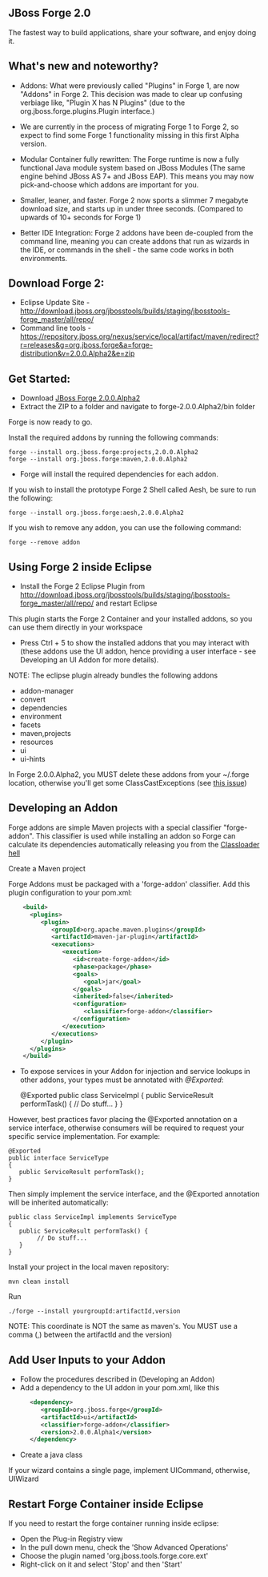 ## JBoss Forge 2.0

The fastest way to build applications, share your software, and enjoy doing it.


What's new and noteworthy? 
-------------------------------------------------------------------------------

* Addons: What were previously called "Plugins" in Forge 1, are now "Addons" in Forge 2. This decision was made to clear up confusing verbiage like, "Plugin X has N Plugins" (due to the org.jboss.forge.plugins.Plugin interface.)

* We are currently in the process of migrating Forge 1 to Forge 2, so expect to find some Forge 1 functionality missing in this first Alpha version.

* Modular Container fully rewritten: The Forge runtime is now a fully functional Java module system based on JBoss Modules (The same engine behind JBoss AS 7+ and JBoss EAP). This means you may now pick-and-choose which addons are important for you.

* Smaller, leaner, and faster. Forge 2 now sports a slimmer 7 megabyte download size, and starts up in under three seconds. (Compared to upwards of 10+ seconds for Forge 1)

* Better IDE Integration: Forge 2 addons have been de-coupled from the command line, meaning you can create addons that run as wizards in the IDE, or commands in the shell - the same code works in both environments.

## Download Forge 2:    

- Eclipse Update Site - http://download.jboss.org/jbosstools/builds/staging/jbosstools-forge_master/all/repo/
- Command line tools - https://repository.jboss.org/nexus/service/local/artifact/maven/redirect?r=releases&g=org.jboss.forge&a=forge-distribution&v=2.0.0.Alpha2&e=zip


Get Started:
-------------------------------------------------------------------------------
* Download [JBoss Forge 2.0.0.Alpha2](https://repository.jboss.org/nexus/service/local/artifact/maven/redirect?r=releases&g=org.jboss.forge&a=forge-distribution&v=2.0.0.Alpha2&e=zip)
* Extract the ZIP to a folder and navigate to forge-2.0.0.Alpha2/bin folder

Forge is now ready to go. 

Install the required addons by running the following commands:

    forge --install org.jboss.forge:projects,2.0.0.Alpha2    
    forge --install org.jboss.forge:maven,2.0.0.Alpha2

- Forge will install the required dependencies for each addon.

If you wish to install the prototype Forge 2 Shell called Aesh, be sure to run the following:
    
    forge --install org.jboss.forge:aesh,2.0.0.Alpha2

If you wish to remove any addon, you can use the following command:
    
    forge --remove addon

Using Forge 2 inside Eclipse
-------------------------------------------------------------------------------

- Install the Forge 2 Eclipse Plugin from http://download.jboss.org/jbosstools/builds/staging/jbosstools-forge_master/all/repo/ and restart Eclipse

This plugin starts the Forge 2 Container and your installed addons, so you can use them directly in your workspace
- Press Ctrl + 5 to show the installed addons that you may interact with (these addons use the UI addon, hence providing a user interface - see Developing an UI Addon for more details).

NOTE: The eclipse plugin already bundles the following addons 
* addon-manager
* convert
* dependencies
* environment
* facets
* maven,projects
* resources
* ui
* ui-hints 

In Forge 2.0.0.Alpha2, you MUST delete these addons from your ~/.forge location, otherwise you'll get some ClassCastExceptions (see [this issue](https://issues.jboss.org/browse/FORGE-843))


Developing an Addon
-------------------------------------------------------------------------------
Forge addons are simple Maven projects with a special classifier "forge-addon". This classifier is used while installing an addon so Forge can calculate its dependencies automatically releasing you from the [Classloader hell](http://robjsoftware.org/2007/07/13/classloader-hell/)

Create a Maven project

Forge Addons must be packaged with a 'forge-addon' classifier. Add this plugin configuration to your pom.xml:

```xml 
    <build>
      <plugins>
         <plugin>
            <groupId>org.apache.maven.plugins</groupId>
            <artifactId>maven-jar-plugin</artifactId>
            <executions>
               <execution>
                  <id>create-forge-addon</id>
                  <phase>package</phase>
                  <goals>
                     <goal>jar</goal>
                  </goals>
                  <inherited>false</inherited>
                  <configuration>
                     <classifier>forge-addon</classifier>
                  </configuration>
               </execution>
            </executions>
         </plugin>
      </plugins>
    </build>
```

- To expose services in your Addon for injection and service lookups in other addons, your types must be annotated with *@Exported*: 

    @Exported
    public class ServiceImpl
    {
       public ServiceResult performTask() {
            // Do stuff...
       }
    }

However, best practices favor placing the @Exported annotation on a service interface, otherwise consumers will be required to request your specific service implementation. For example:

    @Exported
    public interface ServiceType
    {
       public ServiceResult performTask();
    }

Then simply implement the service interface, and the @Exported annotation will be inherited automatically:

    public class ServiceImpl implements ServiceType
    {
       public ServiceResult performTask() {
            // Do stuff...
       }
    }

Install your project in the local maven repository:

    mvn clean install

Run

    ./forge --install yourgroupId:artifactId,version

NOTE: This coordinate is NOT the same as maven's. You MUST use a comma (,) between the artifactId and the version)

Add User Inputs to your Addon
-------------------------------------------------------------------------------
- Follow the procedures described in (Developing an Addon)
- Add a dependency to the UI addon in your pom.xml, like this

```xml 
      <dependency>
         <groupId>org.jboss.forge</groupId>
         <artifactId>ui</artifactId>
         <classifier>forge-addon</classifier>
         <version>2.0.0.Alpha1</version>
      </dependency>
```

- Create a java class

If your wizard contains a single page, implement UICommand, otherwise, UIWizard
  
Restart Forge Container inside Eclipse
----------------------------------------------------------------------------------
 
 If you need to restart the forge container running inside eclipse:
 
 - Open the Plug-in Registry view
 - In the pull down menu, check the 'Show Advanced Operations'
 - Choose the plugin named 'org.jboss.tools.forge.core.ext'
 - Right-click on it and select 'Stop' and then 'Start'
 
